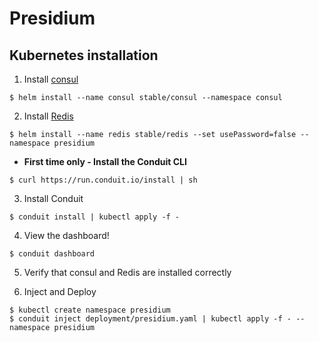 # Presidium

## Kubernetes installation

1. Install [consul](https://hub.kubeapps.com/charts/stable/consul)
```
$ helm install --name consul stable/consul --namespace consul
```

2. Install [Redis](https://hub.kubeapps.com/charts/stable/redis)
```
$ helm install --name redis stable/redis --set usePassword=false --namespace presidium
```

* **First time only - Install the Conduit CLI**

```
$ curl https://run.conduit.io/install | sh
```

3. Install Conduit

```
$ conduit install | kubectl apply -f -
```

4. View the dashboard!

```
$ conduit dashboard
```

5. Verify that consul and Redis are installed correctly

6. Inject and Deploy

```
$ kubectl create namespace presidium
$ conduit inject deployment/presidium.yaml | kubectl apply -f - --namespace presidium
```